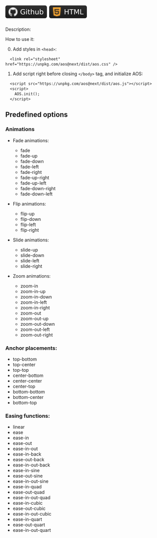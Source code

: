 # [![Official Repo](https://raw.githubusercontent.com/Nihilnia/GithubBadges/e14078343be44292c313b478de702e34fcdf556e/Github.svg)](https://github.com/michalsnik/aos) [![Source](https://raw.githubusercontent.com/Nihilnia/GithubBadges/e14078343be44292c313b478de702e34fcdf556e/HTML.svg)](https://htmlstream.com/preview/front-v3.2/documentation/aos.html)

Description:

How to use it:

0. Add styles in `<head>`:

```
  <link rel="stylesheet" href="https://unpkg.com/aos@next/dist/aos.css" />
```

1. Add script right before closing `</body>` tag, and initialize AOS:

```
  <script src="https://unpkg.com/aos@next/dist/aos.js"></script>
  <script>
    AOS.init();
  </script>
```

## Predefined options

### Animations

- Fade animations:

  - fade
  - fade-up
  - fade-down
  - fade-left
  - fade-right
  - fade-up-right
  - fade-up-left
  - fade-down-right
  - fade-down-left

- Flip animations:

  - flip-up
  - flip-down
  - flip-left
  - flip-right

- Slide animations:

  - slide-up
  - slide-down
  - slide-left
  - slide-right

- Zoom animations:
  - zoom-in
  - zoom-in-up
  - zoom-in-down
  - zoom-in-left
  - zoom-in-right
  - zoom-out
  - zoom-out-up
  - zoom-out-down
  - zoom-out-left
  - zoom-out-right

### Anchor placements:

- top-bottom
- top-center
- top-top
- center-bottom
- center-center
- center-top
- bottom-bottom
- bottom-center
- bottom-top

### Easing functions:

- linear
- ease
- ease-in
- ease-out
- ease-in-out
- ease-in-back
- ease-out-back
- ease-in-out-back
- ease-in-sine
- ease-out-sine
- ease-in-out-sine
- ease-in-quad
- ease-out-quad
- ease-in-out-quad
- ease-in-cubic
- ease-out-cubic
- ease-in-out-cubic
- ease-in-quart
- ease-out-quart
- ease-in-out-quart
